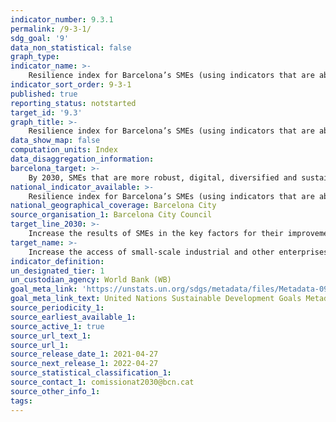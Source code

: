 ```yaml
---
indicator_number: 9.3.1
permalink: /9-3-1/
sdg_goal: '9'
data_non_statistical: false
graph_type: 
indicator_name: >-
    Resilience index for Barcelona’s SMEs (using indicators that are able to measure the target’s key factors)
indicator_sort_order: 9-3-1
published: true
reporting_status: notstarted
target_id: '9.3'
graph_title: >-
    Resilience index for Barcelona’s SMEs (using indicators that are able to measure the target’s key factors)
data_show_map: false
computation_units: Index
data_disaggregation_information:
barcelona_target: >-
    By 2030, SMEs that are more robust, digital, diversified and sustainable, export more and generate employment
national_indicator_available: >-
    Resilience index for Barcelona’s SMEs (using indicators that are able to measure the target’s key factors)
national_geographical_coverage: Barcelona City
source_organisation_1: Barcelona City Council
target_line_2030: >-
    Increase the results of SMEs in the key factors for their improvement: financial solidity, digitalisation, exportation capacity, sectoral diversification, environmental sustainability and creating employment
target_name: >-
    Increase the access of small-scale industrial and other enterprises, in particular in developing countries, to financial services, including affordable credit, and their integration into value chains and markets
indicator_definition:
un_designated_tier: 1
un_custodian_agency: World Bank (WB)
goal_meta_link: 'https://unstats.un.org/sdgs/metadata/files/Metadata-09-03-01.pdf'
goal_meta_link_text: United Nations Sustainable Development Goals Metadata (pdf 894kB)
source_periodicity_1: 
source_earliest_available_1: 
source_active_1: true
source_url_text_1:
source_url_1: 
source_release_date_1: 2021-04-27
source_next_release_1: 2022-04-27
source_statistical_classification_1: 
source_contact_1: comissionat2030@bcn.cat
source_other_info_1: 
tags:
---
```

